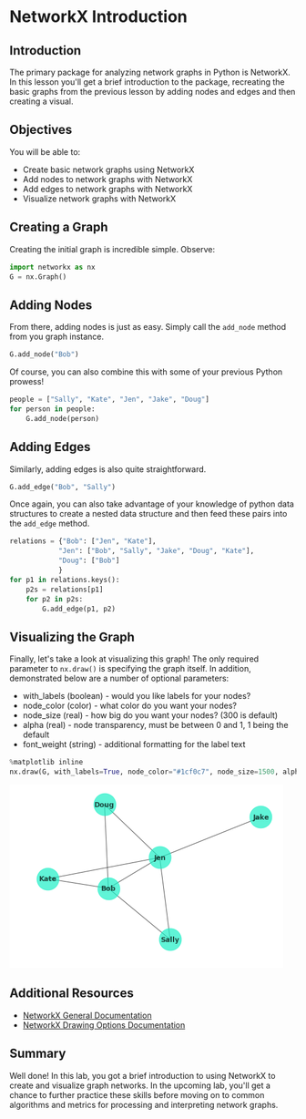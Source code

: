 
# NetworkX Introduction

## Introduction

The primary package for analyzing network graphs in Python is NetworkX. In this lesson you'll get a brief introduction to the package, recreating the basic graphs from the previous lesson by adding nodes and edges and then creating a visual.

## Objectives

You will be able to:
* Create basic network graphs using NetworkX
* Add nodes to network graphs with NetworkX
* Add edges to network graphs with NetworkX
* Visualize network graphs with NetworkX

## Creating a Graph

Creating the initial graph is incredible simple. Observe:


```python
import networkx as nx
G = nx.Graph()
```

## Adding Nodes

From there, adding nodes is just as easy. Simply call the `add_node` method from you graph instance.


```python
G.add_node("Bob")
```

Of course, you can also combine this with some of your previous Python prowess!


```python
people = ["Sally", "Kate", "Jen", "Jake", "Doug"]
for person in people:
    G.add_node(person)
```

## Adding Edges

Similarly, adding edges is also quite straightforward.


```python
G.add_edge("Bob", "Sally")
```

Once again, you can also take advantage of your knowledge of python data structures to create a nested data structure and then feed these pairs into the `add_edge` method.


```python
relations = {"Bob": ["Jen", "Kate"],
            "Jen": ["Bob", "Sally", "Jake", "Doug", "Kate"],
            "Doug": ["Bob"]
            }
for p1 in relations.keys():
    p2s = relations[p1]
    for p2 in p2s:
        G.add_edge(p1, p2)
```

## Visualizing the Graph

Finally, let's take a look at visualizing this graph! The only required parameter to `nx.draw()` is specifying the graph itself. In addition, demonstrated below are a number of optional parameters:
* with_labels (boolean) - would you like labels for your nodes?
* node_color (color) - what color do you want your nodes?
* node_size (real) - how big do you want your nodes? (300 is default)
* alpha (real) - node transparency, must be between 0 and 1, 1 being the default
* font_weight (string) - additional formatting for the label text


```python
%matplotlib inline
nx.draw(G, with_labels=True, node_color="#1cf0c7", node_size=1500, alpha=.7, font_weight="bold")
```


![png](index_files/index_12_0.png)


## Additional Resources
* [NetworkX General Documentation](https://networkx.github.io/documentation/stable/index.html)
* [NetworkX Drawing Options Documentation](https://networkx.github.io/documentation/networkx-1.10/reference/generated/networkx.drawing.nx_pylab.draw_networkx_nodes.html)

## Summary

Well done! In this lab, you got a brief introduction to using NetworkX to create and visualize graph networks. In the upcoming lab, you'll get a chance to further practice these skills before moving on to common algorithms and metrics for processing and interpreting network graphs.
